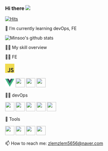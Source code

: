 ### Hi there <img src="https://media.giphy.com/media/hvRJCLFzcasrR4ia7z/giphy.gif" width="25px">

[![Hits](https://hits.seeyoufarm.com/api/count/incr/badge.svg?url=https%3A%2F%2Fgithub.com%2Fminsoo-web%2Fhit-counter&count_bg=%230F4C81&title_bg=%23555555&icon=&icon_color=%23E7E7E7&title=hits&edge_flat=false)](https://hits.seeyoufarm.com)

🌱 I’m currently learning devOps, FE

![Minsoo's github stats](https://github-readme-stats.vercel.app/api?username=minsoo-web&show_icons=true&theme=vue-dark)
<!-- ![Top Langs](https://github-readme-stats.vercel.app/api/top-langs/?username=minsoo-web&layout=compact&theme=vue-dark) -->

<!-- ![Minsoo's wakatime stats](https://github-readme-stats.vercel.app/api/wakatime?username=minsoo_web&theme=vue-dark)-->


🚴‍♂️ My skill overview

👨‍💻 FE

<code><img width="30" height="30" src="https://raw.githubusercontent.com/github/explore/80688e429a7d4ef2fca1e82350fe8e3517d3494d/topics/javascript/javascript.png"></code>
<!-- <code><img width="30" height="30" src="https://raw.githubusercontent.com/github/explore/80688e429a7d4ef2fca1e82350fe8e3517d3494d/topics/typescript/typescript.png"></code> -->
<code><img width="30" height="30" src="https://raw.githubusercontent.com/github/explore/80688e429a7d4ef2fca1e82350fe8e3517d3494d/topics/vue/vue.png"></code>
<code><img width="30" height="30" src="https://www.vectorlogo.zone/logos/reactjs/reactjs-icon.svg"></code>
<code><img width="30" height="30" src="https://www.vectorlogo.zone/logos/sass-lang/sass-lang-icon.svg"></code>
<code><img width="30" height="30" src="https://www.vectorlogo.zone/logos/expoio/expoio-icon.svg"></code>

<!--
🧑‍💻 BE

<code><img width="40" height="40" src="https://raw.githubusercontent.com/github/explore/80688e429a7d4ef2fca1e82350fe8e3517d3494d/topics/nodejs/nodejs.png"></code>
<code><img width="40" height="40" src="https://www.vectorlogo.zone/logos/nestjs/nestjs-icon.svg"></code>
<code><img width="40" height="40" src="https://www.vectorlogo.zone/logos/mongodb/mongodb-icon.svg"></code>
-->


🧑‍💻 devOps

<code><img width="30" height="30" src="https://www.vectorlogo.zone/logos/linux/linux-icon.svg"></code>
<code><img width="30" height="30" src="https://www.vectorlogo.zone/logos/python/python-icon.svg"></code>
<code><img width="30" height="30" src="https://www.vectorlogo.zone/logos/docker/docker-tile.svg"></code>
<code><img width="30" height="30" src="https://www.vectorlogo.zone/logos/jenkins/jenkins-icon.svg"></code>
<code><img width="30" height="30" src="https://raw.githubusercontent.com/detain/svg-logos/780f25886640cef088af994181646db2f6b1a3f8/svg/selenium-logo.svg"></code>
<!-- <code><img width="30" height="30" src="https://www.vectorlogo.zone/logos/jestjsio/jestjsio-icon.svg"></code> -->

🥢 Tools

<code><img width="30" height="30" src="https://www.vectorlogo.zone/logos/figma/figma-icon.svg"></code>
<code><img width="30" height="30" src="https://www.vectorlogo.zone/logos/zeplinio/zeplinio-icon.svg"></code>
<code><img width="30" height="30" src="https://www.vectorlogo.zone/logos/visualstudio_code/visualstudio_code-icon.svg"></code>
<code><img width="30" height="30" src="https://www.vectorlogo.zone/logos/slack/slack-icon.svg"></code>

📫 How to reach me: zlemzlem5656@naver.com


<!--
**Minsoo-web/Minsoo-web** is a ✨ _special_ ✨ repository because its `README.md` (this file) appears on your GitHub profile.

Here are some ideas to get you started:

- 🔭 I’m currently working on ...
- 🌱 I’m currently learning ...
- 👯 I’m looking to collaborate on ...
- 🤔 I’m looking for help with ...
- 💬 Ask me about ...
- 📫 How to reach me: ...
- 😄 Pronouns: ...
- ⚡ Fun fact: ...
-->

